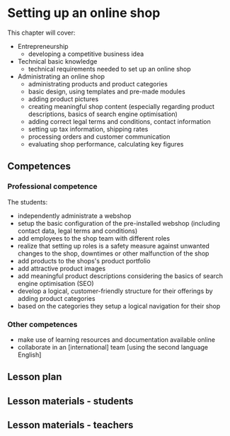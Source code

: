 # Setting up an online shop

This chapter will cover:

* Entrepreneurship
  * developing a competitive business idea
* Technical basic knowledge
  * technical requirements needed to set up an online shop
* Administrating an online shop
  * administrating products and product categories
  * basic design, using templates and pre-made modules
  * adding product pictures
  * creating meaningful shop content \(especially regarding product descriptions, basics of search engine optimisation\)
  * adding correct legal terms and conditions, contact information
  * setting up tax information, shipping rates
  * processing orders and customer communication
  * evaluating shop performance, calculating key figures

## Competences

### Professional competence

The students:

* independently administrate a webshop
* setup the basic configuration of the pre-installed webshop \(including contact data, legal terms and conditions\)
* add employees to the shop team with different roles
* realize that setting up roles is a safety measure against unwanted changes to the shop, downtimes or other malfunction of the shop
* add products to the shops's product portfolio
* add attractive product images
* add meaningful product descriptions considering the basics of search engine optimisation \(SEO\)
* develop a logical, customer-friendly structure for their offerings by adding product categories
* based on the categories they setup a logical navigation for their shop

### Other competences

* make use of learning resources and documentation available online
* collaborate in an \[international\] team \[using the second language English\]

## Lesson plan

## Lesson materials - students

## Lesson materials - teachers



